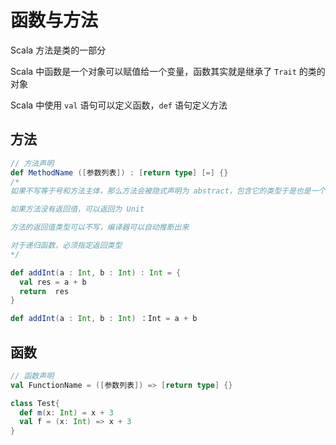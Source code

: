 # 函数与方法

Scala 方法是类的一部分

Scala 中函数是一个对象可以赋值给一个变量，函数其实就是继承了 `Trait` 的类的对象

Scala 中使用 `val` 语句可以定义函数，`def` 语句定义方法

## 方法

```scala
// 方法声明
def MethodName ([参数列表]) : [return type] [=] {}
/*
如果不写等于号和方法主体，那么方法会被隐式声明为 abstract，包含它的类型于是也是一个抽象类型

如果方法没有返回值，可以返回为 Unit

方法的返回值类型可以不写，编译器可以自动推断出来

对于递归函数，必须指定返回类型
*/

def addInt(a : Int, b : Int) : Int = {
  val res = a + b
  return  res
}

def addInt(a : Int, b : Int) ：Int = a + b
```

## 函数

```scala
// 函数声明
val FunctionName = ([参数列表]) => [return type] {}

class Test{
  def m(x: Int) = x + 3
  val f = (x: Int) => x + 3
}
```
